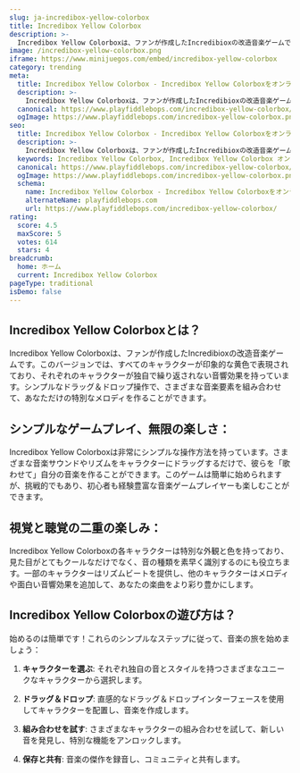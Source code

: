```yaml
---
slug: ja-incredibox-yellow-colorbox
title: Incredibox Yellow Colorbox
description: >-
  Incredibox Yellow Colorboxは、ファンが作成したIncredibioxの改造音楽ゲームです。このバージョンでは、すべてのキャラクターが印象的な黄色で表現されており、それぞれのキャラクターが独自で繰り返されない音響効果を持っています。
image: /incredibox-yellow-colorbox.png
iframe: https://www.minijuegos.com/embed/incredibox-yellow-colorbox
category: trending
meta:
  title: Incredibox Yellow Colorbox - Incredibox Yellow Colorboxをオンラインでプレイ
  description: >-
    Incredibox Yellow Colorboxは、ファンが作成したIncredibioxの改造音楽ゲームです。このバージョンでは、すべてのキャラクターが印象的な黄色で表現されており、それぞれのキャラクターが独自で繰り返されない音響効果を持っています。
  canonical: https://www.playfiddlebops.com/incredibox-yellow-colorbox/
  ogImage: https://www.playfiddlebops.com/incredibox-yellow-colorbox.png
seo:
  title: Incredibox Yellow Colorbox - Incredibox Yellow Colorboxをオンラインでプレイ
  description: >-
    Incredibox Yellow Colorboxは、ファンが作成したIncredibioxの改造音楽ゲームです。このバージョンでは、すべてのキャラクターが印象的な黄色で表現されており、それぞれのキャラクターが独自で繰り返されない音響効果を持っています。
  keywords: Incredibox Yellow Colorbox, Incredibox Yellow Colorbox オンライン
  canonical: https://www.playfiddlebops.com/incredibox-yellow-colorbox/
  ogImage: https://www.playfiddlebops.com/incredibox-yellow-colorbox.png
  schema:
    name: Incredibox Yellow Colorbox - Incredibox Yellow Colorboxをオンラインでプレイ
    alternateName: playfiddlebops.com
    url: https://www.playfiddlebops.com/incredibox-yellow-colorbox/
rating:
  score: 4.5
  maxScore: 5
  votes: 614
  stars: 4
breadcrumb:
  home: ホーム
  current: Incredibox Yellow Colorbox
pageType: traditional
isDemo: false
---
```


## Incredibox Yellow Colorboxとは？

Incredibox Yellow Colorboxは、ファンが作成したIncredibioxの改造音楽ゲームです。このバージョンでは、すべてのキャラクターが印象的な黄色で表現されており、それぞれのキャラクターが独自で繰り返されない音響効果を持っています。シンプルなドラッグ＆ドロップ操作で、さまざまな音楽要素を組み合わせて、あなただけの特別なメロディを作ることができます。

## シンプルなゲームプレイ、無限の楽しさ：

Incredibox Yellow Colorboxは非常にシンプルな操作方法を持っています。さまざまな音楽サウンドやリズムをキャラクターにドラッグするだけで、彼らを「歌わせて」自分の音楽を作ることができます。このゲームは簡単に始められますが、挑戦的でもあり、初心者も経験豊富な音楽ゲームプレイヤーも楽しむことができます。

## 視覚と聴覚の二重の楽しみ：

Incredibox Yellow Colorboxの各キャラクターは特別な外観と色を持っており、見た目がとてもクールなだけでなく、音の種類を素早く識別するのにも役立ちます。一部のキャラクターはリズムビートを提供し、他のキャラクターはメロディや面白い音響効果を追加して、あなたの楽曲をより彩り豊かにします。

## Incredibox Yellow Colorboxの遊び方は？

始めるのは簡単です！これらのシンプルなステップに従って、音楽の旅を始めましょう：

1. **キャラクターを選ぶ**: それぞれ独自の音とスタイルを持つさまざまなユニークなキャラクターから選択します。

1. **ドラッグ＆ドロップ**: 直感的なドラッグ＆ドロップインターフェースを使用してキャラクターを配置し、音楽を作成します。

1. **組み合わせを試す**: さまざまなキャラクターの組み合わせを試して、新しい音を発見し、特別な機能をアンロックします。

1. **保存と共有**: 音楽の傑作を録音し、コミュニティと共有します。